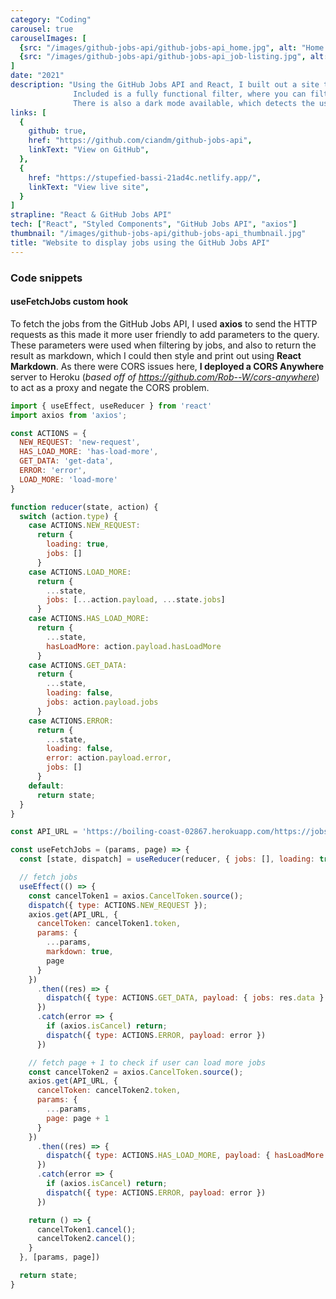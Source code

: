 ```yaml
---
category: "Coding"
carousel: true
carouselImages: [
  {src: "/images/github-jobs-api/github-jobs-api_home.jpg", alt: "Home page of the GitHub jobs listing"},
  {src: "/images/github-jobs-api/github-jobs-api_job-listing.jpg", alt: "Page for the selected job"},
]
date: "2021"
description: "Using the GitHub Jobs API and React, I built out a site that displays a list of jobs currently advertised on GitHub Jobs.
              Included is a fully functional filter, where you can filter by company, title, location, full time or part time and more.
              There is also a dark mode available, which detects the users preference on load, and is easily switchable."
links: [
  {
    github: true,
    href: "https://github.com/ciandm/github-jobs-api",
    linkText: "View on GitHub",
  },
  {
    href: "https://stupefied-bassi-21ad4c.netlify.app/",
    linkText: "View live site",
  }
]
strapline: "React & GitHub Jobs API"
tech: ["React", "Styled Components", "GitHub Jobs API", "axios"]
thumbnail: "/images/github-jobs-api/github-jobs-api_thumbnail.jpg"
title: "Website to display jobs using the GitHub Jobs API"
---
```


### Code snippets

#### useFetchJobs custom hook 
To fetch the jobs from the GitHub Jobs API, I used **axios** to send the HTTP requests as this made it more 
user friendly to add parameters to the query. These parameters were used when filtering by jobs, and also
to return the result as markdown, which I could then style and print out using **React Markdown**. As there were
CORS issues here, **I deployed a CORS Anywhere** server to Heroku (*based off of https://github.com/Rob--W/cors-anywhere*)
to act as a proxy and negate the CORS problem.

~~~javascript
import { useEffect, useReducer } from 'react'
import axios from 'axios';

const ACTIONS = {
  NEW_REQUEST: 'new-request',
  HAS_LOAD_MORE: 'has-load-more',
  GET_DATA: 'get-data',
  ERROR: 'error',
  LOAD_MORE: 'load-more'
}

function reducer(state, action) {
  switch (action.type) {
    case ACTIONS.NEW_REQUEST:
      return {
        loading: true,
        jobs: []
      }
    case ACTIONS.LOAD_MORE:
      return {
        ...state,
        jobs: [...action.payload, ...state.jobs]
      }
    case ACTIONS.HAS_LOAD_MORE:
      return {
        ...state,
        hasLoadMore: action.payload.hasLoadMore
      }
    case ACTIONS.GET_DATA:
      return {
        ...state,
        loading: false,
        jobs: action.payload.jobs
      }
    case ACTIONS.ERROR:
      return {
        ...state,
        loading: false,
        error: action.payload.error,
        jobs: []
      }
    default:
      return state;
  }
}

const API_URL = 'https://boiling-coast-02867.herokuapp.com/https://jobs.github.com/positions.json';

const useFetchJobs = (params, page) => {
  const [state, dispatch] = useReducer(reducer, { jobs: [], loading: true, hasLoadMore: false });

  // fetch jobs
  useEffect(() => {
    const cancelToken1 = axios.CancelToken.source();
    dispatch({ type: ACTIONS.NEW_REQUEST });
    axios.get(API_URL, {
      cancelToken: cancelToken1.token,
      params: {
        ...params,
        markdown: true,
        page
      }
    })
      .then((res) => {
        dispatch({ type: ACTIONS.GET_DATA, payload: { jobs: res.data } });
      })
      .catch(error => {
        if (axios.isCancel) return;
        dispatch({ type: ACTIONS.ERROR, payload: error })
      })

    // fetch page + 1 to check if user can load more jobs
    const cancelToken2 = axios.CancelToken.source();
    axios.get(API_URL, {
      cancelToken: cancelToken2.token,
      params: {
        ...params,
        page: page + 1
      }
    })
      .then((res) => {
        dispatch({ type: ACTIONS.HAS_LOAD_MORE, payload: { hasLoadMore: res.data.length !== 0 } });
      })
      .catch(error => {
        if (axios.isCancel) return;
        dispatch({ type: ACTIONS.ERROR, payload: error })
      })

    return () => {
      cancelToken1.cancel();
      cancelToken2.cancel();
    }
  }, [params, page])

  return state;
}
~~~